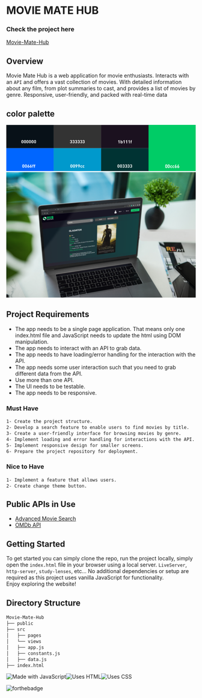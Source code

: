 # MOVIE MATE HUB

### Check the project here

[Movie-Mate-Hub](willupdatelater)

## Overview

Movie Mate Hub is a web application for movie enthusiasts. Interacts with an `API` and offers a vast collection of movies. With detailed information about any film, from plot summaries to cast, and provides a list of movies by genre. Responsive, user-friendly, and packed with real-time data

## color palette

![colors](assets\colors.png)  
![Screenshot 2](assets\laptop.png)

## Project Requirements

- The app needs to be a single page application. That means only one index.html file and JavaScript needs to update the html using DOM manipulation.
- The app needs to interact with an API to grab data.
- The app needs to have loading/error handling for the interaction with the API.
- The app needs some user interaction such that you need to grab different data from the API.
- Use more than one API.
- The UI needs to be testable.
- The app needs to be responsive.

### Must Have

```
1- Create the project structure.
2- Develop a search feature to enable users to find movies by title.
3- Create a user-friendly interface for browsing movies by genre.
4- Implement loading and error handling for interactions with the API.
5- Implement responsive design for smaller screens.
6- Prepare the project repository for deployment.
```

### Nice to Have

```
1- Implement a feature that allows users. 
2- Create change theme button.
```

## Public APIs in Use

- [Advanced Movie Search](https://rapidapi.com/jakash1997/api/advanced-movie-search)
- [OMDb API](https://www.omdbapi.com/)

## Getting Started

To get started you can simply clone the repo, run the project locally, simply open the `index.html` file in your browser using a local server. `LiveServer`, `http-server`, `study-lenses`, etc... No additional dependencies or setup are required as this project uses vanilla JavaScript for functionality.  
Enjoy exploring the website!

## Directory Structure

``````
Movie-Mate-Hub
├── public
├── src
│   ├── pages
│   └── views
│   ├── app.js
│   ├── constants.js
│   ├── data.js
├── index.html
``````

![Made with JavaScript](https://forthebadge.com/images/badges/made-with-javascript.svg)![Uses HTML](https://forthebadge.com/images/badges/uses-html.svg)![Uses CSS](https://forthebadge.com/images/badges/uses-css.svg)

![forthebadge](https://forthebadge.com/images/badges/built-with-love.svg)

